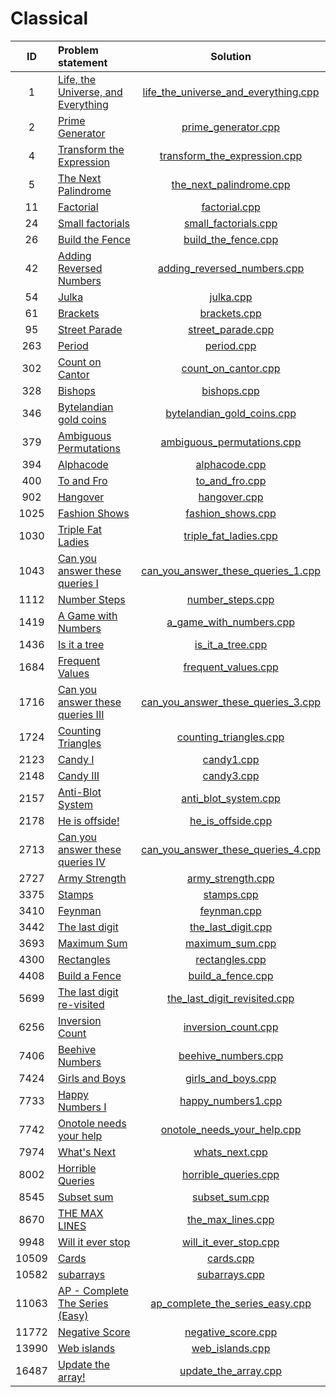 # Classical

|   ID  |           Problem statement            |                 Solution                 |
|:-----:|:---------------------------------------|:----------------------------------------:|
|     1 | [Life, the Universe, and Everything][] | [life_the_universe_and_everything.cpp][] |
|     2 | [Prime Generator][]                    | [prime_generator.cpp][]                  |
|     4 | [Transform the Expression][]           | [transform_the_expression.cpp][]         |
|     5 | [The Next Palindrome][]                | [the_next_palindrome.cpp][]              |
|    11 | [Factorial][]                          | [factorial.cpp][]                        |
|    24 | [Small factorials][]                   | [small_factorials.cpp][]                 |
|    26 | [Build the Fence][]                    | [build_the_fence.cpp][]                  |
|    42 | [Adding Reversed Numbers][]            | [adding_reversed_numbers.cpp][]          |
|    54 | [Julka][]                              | [julka.cpp][]                            |
|    61 | [Brackets][]                           | [brackets.cpp][]                         |
|    95 | [Street Parade][]                      | [street_parade.cpp][]                    |
|   263 | [Period][]                             | [period.cpp][]                           |
|   302 | [Count on Cantor][]                    | [count_on_cantor.cpp][]                  |
|   328 | [Bishops][]                            | [bishops.cpp][]                          |
|   346 | [Bytelandian gold coins][]             | [bytelandian_gold_coins.cpp][]           |
|   379 | [Ambiguous Permutations][]             | [ambiguous_permutations.cpp][]           |
|   394 | [Alphacode][]                          | [alphacode.cpp][]                        |
|   400 | [To and Fro][]                         | [to_and_fro.cpp][]                       |
|   902 | [Hangover][]                           | [hangover.cpp][]                         |
|  1025 | [Fashion Shows][]                      | [fashion_shows.cpp][]                    |
|  1030 | [Triple Fat Ladies][]                  | [triple_fat_ladies.cpp][]                |
|  1043 | [Can you answer these queries I][]     | [can_you_answer_these_queries_1.cpp][]   |
|  1112 | [Number Steps][]                       | [number_steps.cpp][]                     |
|  1419 | [A Game with Numbers][]                | [a_game_with_numbers.cpp][]              |
|  1436 | [Is it a tree][]                       | [is_it_a_tree.cpp][]                     |
|  1684 | [Frequent Values][]                    | [frequent_values.cpp][]                  |
|  1716 | [Can you answer these queries III][]   | [can_you_answer_these_queries_3.cpp][]   |
|  1724 | [Counting Triangles][]                 | [counting_triangles.cpp][]               |
|  2123 | [Candy I][]                            | [candy1.cpp][]                           |
|  2148 | [Candy III][]                          | [candy3.cpp][]                           |
|  2157 | [Anti-Blot System][]                   | [anti_blot_system.cpp][]                 |
|  2178 | [He is offside!][]                     | [he_is_offside.cpp][]                    |
|  2713 | [Can you answer these queries IV][]    | [can_you_answer_these_queries_4.cpp][]   |
|  2727 | [Army Strength][]                      | [army_strength.cpp][]                    |
|  3375 | [Stamps][]                             | [stamps.cpp][]                           |
|  3410 | [Feynman][]                            | [feynman.cpp][]                          |
|  3442 | [The last digit][]                     | [the_last_digit.cpp][]                   |
|  3693 | [Maximum Sum][]                        | [maximum_sum.cpp][]                      |
|  4300 | [Rectangles][]                         | [rectangles.cpp][]                       |
|  4408 | [Build a Fence][]                      | [build_a_fence.cpp][]                    |
|  5699 | [The last digit re-visited][]          | [the_last_digit_revisited.cpp][]         |
|  6256 | [Inversion Count][]                    | [inversion_count.cpp][]                  |
|  7406 | [Beehive Numbers][]                    | [beehive_numbers.cpp][]                  |
|  7424 | [Girls and Boys][]                     | [girls_and_boys.cpp][]                   |
|  7733 | [Happy Numbers I][]                    | [happy_numbers1.cpp][]                   |
|  7742 | [Onotole needs your help][]            | [onotole_needs_your_help.cpp][]          |
|  7974 | [What's Next][]                        | [whats_next.cpp][]                       |
|  8002 | [Horrible Queries][]                   | [horrible_queries.cpp][]                 |
|  8545 | [Subset sum][]                         | [subset_sum.cpp][]                       |
|  8670 | [THE MAX LINES][]                      | [the_max_lines.cpp][]                    |
|  9948 | [Will it ever stop][]                  | [will_it_ever_stop.cpp][]                |
| 10509 | [Cards][]                              | [cards.cpp][]                            |
| 10582 | [subarrays][]                          | [subarrays.cpp][]                        |
| 11063 | [AP - Complete The Series (Easy)][]    | [ap_complete_the_series_easy.cpp][]      |
| 11772 | [Negative Score][]                     | [negative_score.cpp][]                   |
| 13990 | [Web islands][]                        | [web_islands.cpp][]                      |
| 16487 | [Update the array!][]                  | [update_the_array.cpp][]                 |

[Life, the Universe, and Everything]: http://www.spoj.com/problems/TEST/
[Prime Generator]:                    http://www.spoj.com/problems/PRIME1/
[Transform the Expression]:           http://www.spoj.com/problems/ONP/
[The Next Palindrome]:                http://www.spoj.com/problems/PALIN/
[Factorial]:                          http://www.spoj.com/problems/FCTRL/
[Small factorials]:                   http://www.spoj.com/problems/FCTRL2/
[Build the Fence]:                    http://www.spoj.com/problems/BSHEEP/
[Adding Reversed Numbers]:            http://www.spoj.com/problems/ADDREV/
[Julka]:                              http://www.spoj.com/problems/JULKA/
[Brackets]:                           http://www.spoj.com/problems/BRCKTS/
[Street Parade]:                      http://www.spoj.com/problems/STPAR/
[Period]:                             http://www.spoj.com/problems/PERIOD/
[Count on Cantor]:                    http://www.spoj.com/problems/CANTON/
[Bishops]:                            http://www.spoj.com/problems/BISHOPS/
[Bytelandian gold coins]:             http://www.spoj.com/problems/COINS/
[Ambiguous Permutations]:             http://www.spoj.com/problems/PERMUT2/
[Alphacode]:                          http://www.spoj.com/problems/ACODE/
[To and Fro]:                         http://www.spoj.com/problems/TOANDFRO/
[Hangover]:                           http://www.spoj.com/problems/HANGOVER/
[Fashion Shows]:                      http://www.spoj.com/problems/FASHION/
[Triple Fat Ladies]:                  http://www.spoj.com/problems/EIGHTS/
[Can you answer these queries I]:     http://www.spoj.com/problems/GSS1/
[Number Steps]:                       http://www.spoj.com/problems/NSTEPS/
[A Game with Numbers]:                http://www.spoj.com/problems/NGM/
[Is it a tree]:                       http://www.spoj.com/problems/PT07Y/
[Frequent Values]:                    http://www.spoj.com/problems/FREQUENT/
[Can you answer these queries III]:   http://www.spoj.com/problems/GSS3/
[Counting Triangles]:                 http://www.spoj.com/problems/TRICOUNT/
[Candy I]:                            http://www.spoj.com/problems/CANDY/
[Candy III]:                          http://www.spoj.com/problems/CANDY3/
[Anti-Blot System]:                   http://www.spoj.com/problems/ABSYS/
[He is offside!]:                     http://www.spoj.com/problems/OFFSIDE/
[Can you answer these queries IV]:    http://www.spoj.com/problems/GSS4/
[Army Strength]:                      http://www.spoj.com/problems/ARMY/
[Stamps]:                             http://www.spoj.com/problems/STAMPS/
[Feynman]:                            http://www.spoj.com/problems/SAMER08F/
[The last digit]:                     http://www.spoj.com/problems/LASTDIG/
[Maximum Sum]:                        http://www.spoj.com/problems/KGSS/
[Rectangles]:                         http://www.spoj.com/problems/AE00/
[Build a Fence]:                      http://www.spoj.com/problems/FENCE1/
[The last digit re-visited]:          http://www.spoj.com/problems/LASTDIG2/
[Inversion Count]:                    http://www.spoj.com/problems/INVCNT/
[Beehive Numbers]:                    http://www.spoj.com/problems/BEENUMS/
[Girls and Boys]:                     http://www.spoj.com/problems/GIRLSNBS/
[Happy Numbers I]:                    http://www.spoj.com/problems/HPYNOS/
[Onotole needs your help]:            http://www.spoj.com/problems/OLOLO/
[What's Next]:                        http://www.spoj.com/problems/ACPC10A/
[Horrible Queries]:                   http://www.spoj.com/problems/HORRIBLE/
[Subset sum]:                         http://www.spoj.com/problems/MAIN72/
[THE MAX LINES]:                      http://www.spoj.com/problems/MAXLN/
[Will it ever stop]:                  http://www.spoj.com/problems/WILLITST/
[Cards]:                              http://www.spoj.com/problems/CRDS/
[subarrays]:                          http://www.spoj.com/problems/ARRAYSUB/
[AP - Complete The Series (Easy)]:    http://www.spoj.com/problems/AP2/
[Negative Score]:                     http://www.spoj.com/problems/RPLN/
[Web islands]:                        http://www.spoj.com/problems/WEBISL/
[Update the array!]:                  http://www.spoj.com/problems/UPDATEIT/

[life_the_universe_and_everything.cpp]: life_the_universe_and_everything.cpp
[prime_generator.cpp]:                  prime_generator.cpp
[transform_the_expression.cpp]:         transform_the_expression.cpp
[the_next_palindrome.cpp]:              the_next_palindrome.cpp
[factorial.cpp]:                        factorial.cpp
[small_factorials.cpp]:                 small_factorials.cpp
[build_the_fence.cpp]:                  small_factorials.cpp
[adding_reversed_numbers.cpp]:          adding_reversed_numbers.cpp
[julka.cpp]:                            julka.cpp
[brackets.cpp]:                         brackets.cpp
[street_parade.cpp]:                    street_parade.cpp
[period.cpp]:                           period.cpp
[count_on_cantor.cpp]:                  count_on_cantor.cpp
[bishops.cpp]:                          bishops.cpp
[bytelandian_gold_coins.cpp]:           bytelandian_gold_coins.cpp
[ambiguous_permutations.cpp]:           ambiguous_permutations.cpp
[alphacode.cpp]:                        alphacode.cpp
[to_and_fro.cpp]:                       to_and_fro.cpp
[hangover.cpp]:                         hangover.cpp
[fashion_shows.cpp]:                    fashion_shows.cpp
[triple_fat_ladies.cpp]:                triple_fat_ladies.cpp
[can_you_answer_these_queries_1.cpp]:   can_you_answer_these_queries_1.cpp
[number_steps.cpp]:                     number_steps.cpp
[a_game_with_numbers.cpp]:              a_game_with_numbers.cpp
[is_it_a_tree.cpp]:                     is_it_a_tree.cpp
[frequent_values.cpp]:                  frequent_values.cpp
[can_you_answer_these_queries_3.cpp]:   can_you_answer_these_queries_3.cpp
[counting_triangles.cpp]:               counting_triangles.cpp
[candy1.cpp]:                           candy1.cpp
[candy3.cpp]:                           candy3.cpp
[anti_blot_system.cpp]:                 anti_blot_system.cpp
[he_is_offside.cpp]:                    he_is_offside.cpp
[can_you_answer_these_queries_4.cpp]:   can_you_answer_these_queries_4.cpp
[army_strength.cpp]:                    army_strength.cpp
[stamps.cpp]:                           stamps.cpp
[feynman.cpp]:                          feynman.cpp
[the_last_digit.cpp]:                   the_last_digit.cpp
[maximum_sum.cpp]:                      maximum_sum.cpp
[rectangles.cpp]:                       rectangles.cpp
[build_a_fence.cpp]:                    build_a_fence.cpp
[the_last_digit_revisited.cpp]:         the_last_digit_revisited.cpp
[inversion_count.cpp]:                  inversion_count.cpp
[beehive_numbers.cpp]:                  beehive_numbers.cpp
[girls_and_boys.cpp]:                   girls_and_boys.cpp
[happy_numbers1.cpp]:                   happy_numbers1.cpp
[onotole_needs_your_help.cpp]:          onotole_needs_your_help.cpp
[whats_next.cpp]:                       whats_next.cpp
[horrible_queries.cpp]:                 horrible_queries.cpp
[subset_sum.cpp]:                       subset_sum.cpp
[the_max_lines.cpp]:                    the_max_lines.cpp
[will_it_ever_stop.cpp]:                will_it_ever_stop.cpp
[cards.cpp]:                            cards.cpp
[subarrays.cpp]:                        subarrays.cpp
[ap_complete_the_series_easy.cpp]:      ap_complete_the_series_easy.cpp
[negative_score.cpp]:                   negative_score.cpp
[web_islands.cpp]:                      web_islands.cpp
[update_the_array.cpp]:                 update_the_array.cpp
